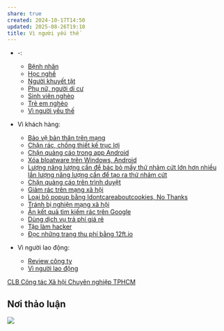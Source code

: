 ```yaml
---
share: true
created: 2024-10-17T14:50
updated: 2025-08-26T19:10
title: Vì người yếu thế
---
```


- \-: 
    - [Bệnh nhân](./B%E1%BB%87nh%20nh%C3%A2n.md)
    - [Học nghề](./H%E1%BB%8Dc%20ngh%E1%BB%81.md)
    - [Người khuyết tật](./Ng%C6%B0%E1%BB%9Di%20khuy%E1%BA%BFt%20t%E1%BA%ADt.md)
    - [Phụ nữ, người di cư](./Ph%E1%BB%A5%20n%E1%BB%AF,%20ng%C6%B0%E1%BB%9Di%20di%20c%C6%B0.md)
    - [Sinh viên nghèo](./Sinh%20vi%C3%AAn%20ngh%C3%A8o.md)
    - [Trẻ em nghèo](./Tr%E1%BA%BB%20em%20ngh%C3%A8o.md)
    - [Vì người yếu thế](index.md)

- Vì khách hàng: 
    - [Bảo vệ bản thân trên mạng](./V%C3%AC%20kh%C3%A1ch%20h%C3%A0ng/B%E1%BA%A3o%20v%E1%BB%87%20b%E1%BA%A3n%20th%C3%A2n%20tr%C3%AAn%20m%E1%BA%A1ng.md)
    - [Chặn rác, chống thiết kế trục lợi](./V%C3%AC%20kh%C3%A1ch%20h%C3%A0ng/Ch%E1%BA%B7n%20r%C3%A1c,%20ch%E1%BB%91ng%20thi%E1%BA%BFt%20k%E1%BA%BF%20tr%E1%BB%A5c%20l%E1%BB%A3i/index.md)
    - [Chặn quảng cáo trong app Android](./V%C3%AC%20kh%C3%A1ch%20h%C3%A0ng/Ch%E1%BA%B7n%20r%C3%A1c,%20ch%E1%BB%91ng%20thi%E1%BA%BFt%20k%E1%BA%BF%20tr%E1%BB%A5c%20l%E1%BB%A3i/H%E1%BB%87%20%C4%91i%E1%BB%81u%20h%C3%A0nh/Ch%E1%BA%B7n%20qu%E1%BA%A3ng%20c%C3%A1o%20trong%20app%20Android.md)
    - [Xóa bloatware trên Windows, Android](./V%C3%AC%20kh%C3%A1ch%20h%C3%A0ng/Ch%E1%BA%B7n%20r%C3%A1c,%20ch%E1%BB%91ng%20thi%E1%BA%BFt%20k%E1%BA%BF%20tr%E1%BB%A5c%20l%E1%BB%A3i/H%E1%BB%87%20%C4%91i%E1%BB%81u%20h%C3%A0nh/X%C3%B3a%20bloatware%20tr%C3%AAn%20Windows,%20Android.md)
    - [Lượng năng lượng cần để bác bỏ mấy thứ nhảm cứt lớn hơn nhiều lần lượng năng lượng cần để tạo ra thứ nhảm cứt](./V%C3%AC%20kh%C3%A1ch%20h%C3%A0ng/Ch%E1%BA%B7n%20r%C3%A1c,%20ch%E1%BB%91ng%20thi%E1%BA%BFt%20k%E1%BA%BF%20tr%E1%BB%A5c%20l%E1%BB%A3i/L%C6%B0%E1%BB%A3ng%20n%C4%83ng%20l%C6%B0%E1%BB%A3ng%20c%E1%BA%A7n%20%C4%91%E1%BB%83%20b%C3%A1c%20b%E1%BB%8F%20m%E1%BA%A5y%20th%E1%BB%A9%20nh%E1%BA%A3m%20c%E1%BB%A9t%20l%E1%BB%9Bn%20h%C6%A1n%20nhi%E1%BB%81u%20l%E1%BA%A7n%20l%C6%B0%E1%BB%A3ng%20n%C4%83ng%20l%C6%B0%E1%BB%A3ng%20c%E1%BA%A7n%20%C4%91%E1%BB%83%20t%E1%BA%A1o%20ra%20th%E1%BB%A9%20nh%E1%BA%A3m%20c%E1%BB%A9t.md)
    - [Chặn quảng cáo trên trình duyệt](./V%C3%AC%20kh%C3%A1ch%20h%C3%A0ng/Ch%E1%BA%B7n%20r%C3%A1c,%20ch%E1%BB%91ng%20thi%E1%BA%BFt%20k%E1%BA%BF%20tr%E1%BB%A5c%20l%E1%BB%A3i/Web/Ch%E1%BA%B7n%20qu%E1%BA%A3ng%20c%C3%A1o%20tr%C3%AAn%20tr%C3%ACnh%20duy%E1%BB%87t.md)
    - [Giảm rác trên mạng xã hội](./V%C3%AC%20kh%C3%A1ch%20h%C3%A0ng/Ch%E1%BA%B7n%20r%C3%A1c,%20ch%E1%BB%91ng%20thi%E1%BA%BFt%20k%E1%BA%BF%20tr%E1%BB%A5c%20l%E1%BB%A3i/Web/Gi%E1%BA%A3m%20r%C3%A1c%20tr%C3%AAn%20m%E1%BA%A1ng%20x%C3%A3%20h%E1%BB%99i.md)
    - [Loại bỏ popup bằng Idontcareaboutcookies, No Thanks](./V%C3%AC%20kh%C3%A1ch%20h%C3%A0ng/Ch%E1%BA%B7n%20r%C3%A1c,%20ch%E1%BB%91ng%20thi%E1%BA%BFt%20k%E1%BA%BF%20tr%E1%BB%A5c%20l%E1%BB%A3i/Web/Lo%E1%BA%A1i%20b%E1%BB%8F%20popup%20b%E1%BA%B1ng%20Idontcareaboutcookies,%20No%20Thanks.md)
    - [Tránh bị nghiện mạng xã hội](./V%C3%AC%20kh%C3%A1ch%20h%C3%A0ng/Ch%E1%BA%B7n%20r%C3%A1c,%20ch%E1%BB%91ng%20thi%E1%BA%BFt%20k%E1%BA%BF%20tr%E1%BB%A5c%20l%E1%BB%A3i/Web/Tr%C3%A1nh%20b%E1%BB%8B%20nghi%E1%BB%87n%20m%E1%BA%A1ng%20x%C3%A3%20h%E1%BB%99i.md)
    - [Ẩn kết quả tìm kiếm rác trên Google](./V%C3%AC%20kh%C3%A1ch%20h%C3%A0ng/Ch%E1%BA%B7n%20r%C3%A1c,%20ch%E1%BB%91ng%20thi%E1%BA%BFt%20k%E1%BA%BF%20tr%E1%BB%A5c%20l%E1%BB%A3i/Web/%E1%BA%A8n%20k%E1%BA%BFt%20qu%E1%BA%A3%20t%C3%ACm%20ki%E1%BA%BFm%20r%C3%A1c%20tr%C3%AAn%20Google.md)
    - [Dùng dịch vụ trả phí giá rẻ](./V%C3%AC%20kh%C3%A1ch%20h%C3%A0ng/V%C6%B0%E1%BB%A3t%20r%C3%A0o%20c%E1%BA%A3n/D%C3%B9ng%20d%E1%BB%8Bch%20v%E1%BB%A5%20tr%E1%BA%A3%20ph%C3%AD%20gi%C3%A1%20r%E1%BA%BB.md)
    - [Tập làm hacker](./V%C3%AC%20kh%C3%A1ch%20h%C3%A0ng/V%C6%B0%E1%BB%A3t%20r%C3%A0o%20c%E1%BA%A3n/T%E1%BA%ADp%20l%C3%A0m%20hacker.md)
    - [Đọc những trang thu phí bằng 12ft.io](./V%C3%AC%20kh%C3%A1ch%20h%C3%A0ng/V%C6%B0%E1%BB%A3t%20r%C3%A0o%20c%E1%BA%A3n/%C4%90%E1%BB%8Dc%20nh%E1%BB%AFng%20trang%20thu%20ph%C3%AD%20b%E1%BA%B1ng%2012ft.io.md)

- Vì người lao động: 
    - [Review công ty](./V%C3%AC%20ng%C6%B0%E1%BB%9Di%20lao%20%C4%91%E1%BB%99ng/Review%20c%C3%B4ng%20ty.md)
    - [Vì người lao động](./V%C3%AC%20ng%C6%B0%E1%BB%9Di%20lao%20%C4%91%E1%BB%99ng/index.md)


[CLB Công tác Xã hội Chuyên nghiệp TPHCM](https://www.facebook.com/clbctxhtphcm)
## Nơi thảo luận
![](https://i.imgur.com/IQ3jN7M.png)
